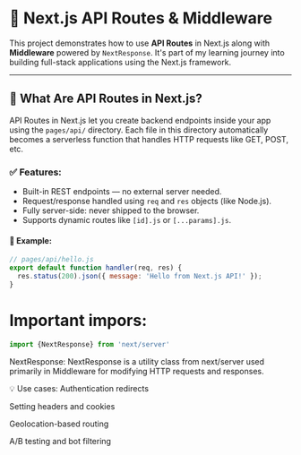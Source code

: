 # 📡 Next.js API Routes & Middleware

This project demonstrates how to use **API Routes** in Next.js along with **Middleware** powered by `NextResponse`. It's part of my learning journey into building full-stack applications using the Next.js framework.

---

## 📘 What Are API Routes in Next.js?

API Routes in Next.js let you create backend endpoints inside your app using the `pages/api/` directory. Each file in this directory automatically becomes a serverless function that handles HTTP requests like GET, POST, etc.

### ✅ Features:
- Built-in REST endpoints — no external server needed.
- Request/response handled using `req` and `res` objects (like Node.js).
- Fully server-side: never shipped to the browser.
- Supports dynamic routes like `[id].js` or `[...params].js`.

#### 🧪 Example:
```js
// pages/api/hello.js
export default function handler(req, res) {
  res.status(200).json({ message: 'Hello from Next.js API!' });
}
```
# Important impors:
```js
import {NextResponse} from 'next/server'
```

NextResponse: NextResponse is a utility class from next/server used primarily in Middleware for modifying HTTP requests and responses.

💡 Use cases:
Authentication redirects

Setting headers and cookies

Geolocation-based routing

A/B testing and bot filtering

